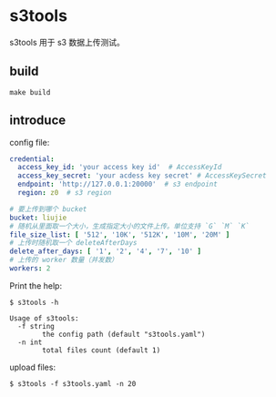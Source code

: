 # s3tools

s3tools 用于 s3 数据上传测试。

## build

```shell
make build
```

## introduce

config file:

```yaml
credential:
  access_key_id: 'your access key id'  # AccessKeyId
  access_key_secret: 'your acdess key secret' # AccessKeySecret
  endpoint: 'http://127.0.0.1:20000'  # s3 endpoint
  region: z0  # s3 region

# 要上传到哪个 bucket
bucket: liujie
# 随机从里面取一个大小，生成指定大小的文件上传。单位支持 `G` `M` `K`
file_size_list: [ '512', '10K', '512K', '10M', '20M' ]
# 上传时随机取一个 deleteAfterDays
delete_after_days: [ '1', '2', '4', '7', '10' ]
# 上传的 worker 数量（并发数）
workers: 2

```

Print the help:

```shell
$ s3tools -h

Usage of s3tools:
  -f string
        the config path (default "s3tools.yaml")
  -n int
        total files count (default 1)
```

upload files:

```shell
$ s3tools -f s3tools.yaml -n 20
```
